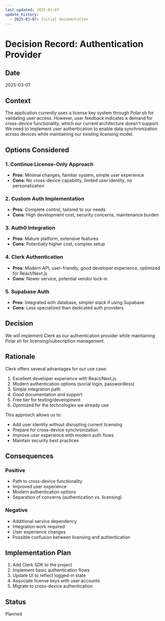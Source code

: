 ```yaml
---
last_updated: 2025-03-07
update_history:
  - 2025-03-07: Initial documentation
---
```


# Decision Record: Authentication Provider

## Date
2025-03-07

## Context
The application currently uses a license key system through Polar.sh for validating user
access. However, user feedback indicates a demand for cross-device functionality,
which our current architecture doesn't support. We need to implement user
authentication to enable data synchronization across devices while maintaining our
existing licensing model.

## Options Considered

### 1. Continue License-Only Approach

* **Pros**: Minimal changes, familiar system, simple user experience
* **Cons**: No cross-device capability, limited user identity, no personalization

### 2. Custom Auth Implementation

* **Pros**: Complete control, tailored to our needs
* **Cons**: High development cost, security concerns, maintenance burden

### 3. Auth0 Integration

* **Pros**: Mature platform, extensive features
* **Cons**: Potentially higher cost, complex setup

### 4. Clerk Authentication

* **Pros**: Modern API, user-friendly, good developer experience, optimized for
  React/Next.js
* **Cons**: Newer service, potential vendor lock-in

### 5. Supabase Auth

* **Pros**: Integrated with database, simpler stack if using Supabase
* **Cons**: Less specialized than dedicated auth providers

## Decision
We will implement Clerk as our authentication provider while maintaining Polar.sh for licensing/subscription management.

## Rationale
Clerk offers several advantages for our use case:

1. Excellent developer experience with React/Next.js
2. Modern authentication options (social login, passwordless)
3. Simple integration path
4. Good documentation and support
5. Free tier for testing/development
6. Optimized for the technologies we already use

This approach allows us to:

* Add user identity without disrupting current licensing
* Prepare for cross-device synchronization
* Improve user experience with modern auth flows
* Maintain security best practices

## Consequences

### Positive

* Path to cross-device functionality
* Improved user experience
* Modern authentication options
* Separation of concerns (authentication vs. licensing)

### Negative

* Additional service dependency
* Integration work required
* User experience changes
* Possible confusion between licensing and authentication

## Implementation Plan

1. Add Clerk SDK to the project
2. Implement basic authentication flows
3. Update UI to reflect logged-in state
4. Associate license keys with user accounts
5. Migrate to cross-device authentication

## Status
Planned
